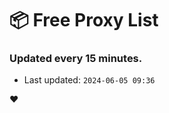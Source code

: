 # :package: Free Proxy List
### Updated every 15 minutes.

- Last updated: `2024-06-05 09:36`

:heart:
